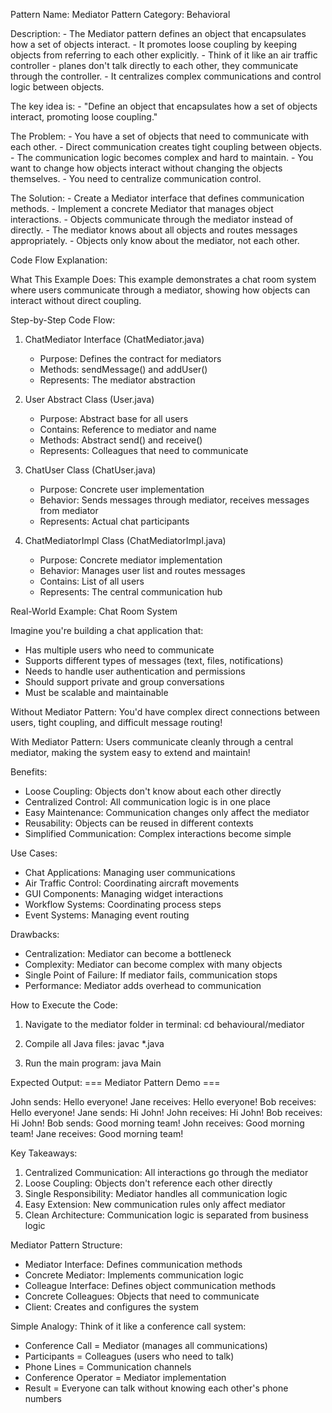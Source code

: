Pattern Name: Mediator
Pattern Category: Behavioral

Description:
    - The Mediator pattern defines an object that encapsulates how a set of objects interact.
    - It promotes loose coupling by keeping objects from referring to each other explicitly.
    - Think of it like an air traffic controller - planes don't talk directly to each other, they communicate through the controller.
    - It centralizes complex communications and control logic between objects.

The key idea is:
    - "Define an object that encapsulates how a set of objects interact, promoting loose coupling."

The Problem:
    - You have a set of objects that need to communicate with each other.
    - Direct communication creates tight coupling between objects.
    - The communication logic becomes complex and hard to maintain.
    - You want to change how objects interact without changing the objects themselves.
    - You need to centralize communication control.

The Solution:
    - Create a Mediator interface that defines communication methods.
    - Implement a concrete Mediator that manages object interactions.
    - Objects communicate through the mediator instead of directly.
    - The mediator knows about all objects and routes messages appropriately.
    - Objects only know about the mediator, not each other.

Code Flow Explanation:

What This Example Does:
This example demonstrates a chat room system where users communicate through a mediator, showing how objects can interact without direct coupling.

Step-by-Step Code Flow:

1. ChatMediator Interface (ChatMediator.java)
   - Purpose: Defines the contract for mediators
   - Methods: sendMessage() and addUser()
   - Represents: The mediator abstraction

2. User Abstract Class (User.java)
   - Purpose: Abstract base for all users
   - Contains: Reference to mediator and name
   - Methods: Abstract send() and receive()
   - Represents: Colleagues that need to communicate

3. ChatUser Class (ChatUser.java)
   - Purpose: Concrete user implementation
   - Behavior: Sends messages through mediator, receives messages from mediator
   - Represents: Actual chat participants

4. ChatMediatorImpl Class (ChatMediatorImpl.java)
   - Purpose: Concrete mediator implementation
   - Behavior: Manages user list and routes messages
   - Contains: List of all users
   - Represents: The central communication hub

Real-World Example: Chat Room System

Imagine you're building a chat application that:
- Has multiple users who need to communicate
- Supports different types of messages (text, files, notifications)
- Needs to handle user authentication and permissions
- Should support private and group conversations
- Must be scalable and maintainable

Without Mediator Pattern:
You'd have complex direct connections between users, tight coupling, and difficult message routing!

With Mediator Pattern:
Users communicate cleanly through a central mediator, making the system easy to extend and maintain!

Benefits:
- Loose Coupling: Objects don't know about each other directly
- Centralized Control: All communication logic is in one place
- Easy Maintenance: Communication changes only affect the mediator
- Reusability: Objects can be reused in different contexts
- Simplified Communication: Complex interactions become simple

Use Cases:
- Chat Applications: Managing user communications
- Air Traffic Control: Coordinating aircraft movements
- GUI Components: Managing widget interactions
- Workflow Systems: Coordinating process steps
- Event Systems: Managing event routing

Drawbacks:
- Centralization: Mediator can become a bottleneck
- Complexity: Mediator can become complex with many objects
- Single Point of Failure: If mediator fails, communication stops
- Performance: Mediator adds overhead to communication

How to Execute the Code:
1. Navigate to the mediator folder in terminal:
   cd behavioural/mediator

2. Compile all Java files:
   javac *.java

3. Run the main program:
   java Main

Expected Output:
=== Mediator Pattern Demo ===

John sends: Hello everyone!
Jane receives: Hello everyone!
Bob receives: Hello everyone!
Jane sends: Hi John!
John receives: Hi John!
Bob receives: Hi John!
Bob sends: Good morning team!
John receives: Good morning team!
Jane receives: Good morning team!

Key Takeaways:
1. Centralized Communication: All interactions go through the mediator
2. Loose Coupling: Objects don't reference each other directly
3. Single Responsibility: Mediator handles all communication logic
4. Easy Extension: New communication rules only affect mediator
5. Clean Architecture: Communication logic is separated from business logic

Mediator Pattern Structure:
- Mediator Interface: Defines communication methods
- Concrete Mediator: Implements communication logic
- Colleague Interface: Defines object communication methods
- Concrete Colleagues: Objects that need to communicate
- Client: Creates and configures the system

Simple Analogy:
Think of it like a conference call system:
- Conference Call = Mediator (manages all communications)
- Participants = Colleagues (users who need to talk)
- Phone Lines = Communication channels
- Conference Operator = Mediator implementation
- Result = Everyone can talk without knowing each other's phone numbers
